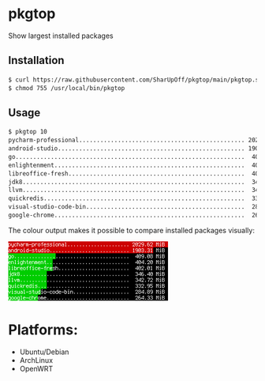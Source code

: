 # pkgtop
Show largest installed packages

## Installation
```bash
$ curl https://raw.githubusercontent.com/SharUpOff/pkgtop/main/pkgtop.sh -so - | sudo tee /usr/local/bin/pkgtop > /dev/null
$ chmod 755 /usr/local/bin/pkgtop
```

## Usage
```bash
$ pkgtop 10
pycharm-professional............................................... 2029.62 MiB
android-studio..................................................... 1903.31 MiB
go.................................................................  409.08 MiB
enlightenment......................................................  404.20 MiB
libreoffice-fresh..................................................  402.01 MiB
jdk8...............................................................  346.40 MiB
llvm...............................................................  342.72 MiB
quickredis.........................................................  332.95 MiB
visual-studio-code-bin.............................................  284.89 MiB
google-chrome......................................................  264.33 MiB
```

The colour output makes it possible to compare installed packages visually:

![screenshot](pkgtop.png)

# Platforms:
- Ubuntu/Debian
- ArchLinux
- OpenWRT
